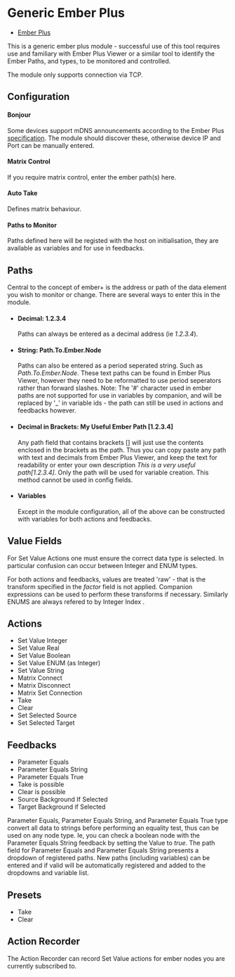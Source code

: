 # Generic Ember Plus

- [Ember Plus](https://github.com/Lawo/ember-plus)

This is a generic ember plus module - successful use of this tool requires use and familiary with Ember Plus Viewer or a similar tool to identify the Ember Paths, and types, to be monitored and controlled.

The module only supports connection via TCP.

## Configuration

#### Bonjour

Some devices support mDNS announcements according to the Ember Plus [specification](https://github.com/Lawo/ember-plus/blob/master/documentation/Ember%2B%20Service%20Discovery.pdf). The module should discover these, otherwise device IP and Port can be manually entered.

#### Matrix Control

If you require matrix control, enter the ember path(s) here.

#### Auto Take

Defines matrix behaviour.

#### Paths to Monitor

Paths defined here will be registed with the host on initialisation, they are available as variables and for use in feedbacks.

## Paths

Central to the concept of ember+ is the address or path of the data element you wish to monitor or change. There are several ways to enter this in the module.

- #### Decimal: 1.2.3.4

  Paths can always be entered as a decimal address (ie _1.2.3.4_).

- #### String: Path.To.Ember.Node

  Paths can also be entered as a period seperated string. Such as _Path.To.Ember.Node_. These text paths can be found in Ember Plus Viewer, however they need to be reformatted to use period seperators rather than forward slashes. Note: The '#' character used in ember paths are not supported for use in variables by companion, and will be replaced by '\_' in variable ids - the path can still be used in actions and feedbacks however.

- #### Decimal in Brackets: My Useful Ember Path [1.2.3.4]

  Any path field that contains brackets [] will just use the contents enclosed in the brackets as the path. Thus you can copy paste any path with text and decimals from Ember Plus Viewer, and keep the text for readability or enter your own description _This is a very useful path[1.2.3.4]_. Only the path will be used for variable creation. This method cannot be used in config fields.

- #### Variables
  Except in the module configuration, all of the above can be constructed with variables for both actions and feedbacks.

## Value Fields

For Set Value Actions one must ensure the correct data type is selected. In particular confusion can occur between Integer and ENUM types.

For both actions and feedbacks, values are treated 'raw' - that is the transform specified in the _factor_ field is not applied. Companion expressions can be used to perform these transforms if necessary.
Similarly ENUMS are always refered to by Integer Index .

## Actions

- Set Value Integer
- Set Value Real
- Set Value Boolean
- Set Value ENUM (as Integer)
- Set Value String
- Matrix Connect
- Matrix Disconnect
- Matrix Set Connection
- Take
- Clear
- Set Selected Source
- Set Selected Target

## Feedbacks

- Parameter Equals
- Parameter Equals String
- Parameter Equals True
- Take is possible
- Clear is possible
- Source Background If Selected
- Target Background if Selected

Parameter Equals, Parameter Equals String, and Parameter Equals True type convert all data to strings before performing an equality test, thus can be used on any node type. Ie, you can check a boolean node with the Parameter Equals String feedback by setting the Value to _true_. The path field for Parameter Equals and Parameter Equals String presents a dropdown of registered paths. New paths (including variables) can be entered and if valid will be automatically registered and added to the dropdowns and variable list.

## Presets

- Take
- Clear

## Action Recorder

The Action Recorder can record Set Value actions for ember nodes you are currently subscribed to.
